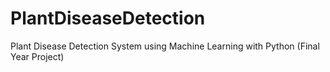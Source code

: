 # PlantDiseaseDetection
Plant Disease Detection System using Machine Learning with Python (Final Year Project)

